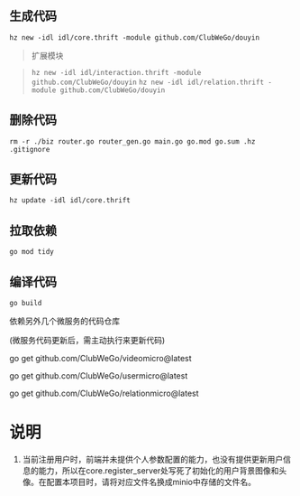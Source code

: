 ## 生成代码
`hz new -idl idl/core.thrift -module github.com/ClubWeGo/douyin`

> 扩展模块

> `hz new -idl idl/interaction.thrift -module github.com/ClubWeGo/douyin`
> `hz new -idl idl/relation.thrift -module github.com/ClubWeGo/douyin`

## 删除代码
`rm -r ./biz router.go router_gen.go main.go go.mod go.sum .hz .gitignore`

## 更新代码
`hz update -idl idl/core.thrift`

## 拉取依赖
`go mod tidy`

## 编译代码
`go build`


依赖另外几个微服务的代码仓库

(微服务代码更新后，需主动执行来更新代码)

go get github.com/ClubWeGo/videomicro@latest

go get github.com/ClubWeGo/usermicro@latest

go get github.com/ClubWeGo/relationmicro@latest



# 说明
1. 当前注册用户时，前端并未提供个人参数配置的能力，也没有提供更新用户信息的能力，所以在core.register_server处写死了初始化的用户背景图像和头像。在配置本项目时，请将对应文件名换成minio中存储的文件名。
